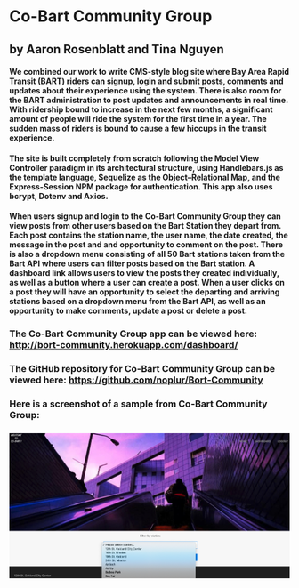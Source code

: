 # Co-Bart Community Group
## by Aaron Rosenblatt and Tina Nguyen

#### We combined our work to write CMS-style blog site where Bay Area Rapid Transit (BART) riders can signup, login and submit posts, comments and updates about their experience using the system. There is also room for the BART administration to post updates and announcements in real time. With ridership bound to increase in the next few months, a significant amount of people will ride the system for the first time in a year. The sudden mass of riders is bound to cause a few hiccups in the transit experience. 

#### The site is built completely from scratch following the Model View Controller paradigm in its architectural structure, using Handlebars.js as the template language, Sequelize as the Object–Relational Map, and the Express-Session NPM package for authentication. This app also uses bcrypt, Dotenv and Axios. 

#### When users signup and login to the Co-Bart Community Group they can view posts from other users based on the Bart Station they depart from. Each post contains the station name, the user name, the date created, the message in the post and and opportunity to comment on the post. There is also a dropdown menu consisting of all 50 Bart stations taken from the Bart API where users can filter posts based on the Bart station. A dashboard link allows users to view the posts they created individually, as well as a button where a user can create a post. When a user clicks on a post they will have an opportunity to select the departing and arriving stations based on a dropdown menu from the Bart API, as well as an opportunity to make comments, update a post or delete a post. 

### The Co-Bart Community Group app can be viewed here: http://bort-community.herokuapp.com/dashboard/

### The GitHub repository for Co-Bart Community Group can be viewed here: https://github.com/noplur/Bort-Community

### Here is a screenshot of a sample from Co-Bart Community Group:
### ![](./images/cobart.jpg)

